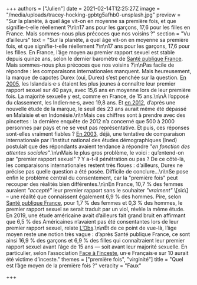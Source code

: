 +++
authors = ["Julien"]
date = 2021-02-14T12:25:27Z
image = "/media/uploads/tracey-hocking-gpbtg5afhb0-unsplash.jpg"
preview = "Sur la planète, à quel âge vit-on en moyenne sa première fois, et que signifie-t-elle réellement&nbsp;?\n\n17 ans pour les garçons, 17,6 pour les filles en France. Mais sommes-nous plus précoces que nos voisins&nbsp;?"
section = "Vu d’ailleurs"
text = "Sur la planète, à quel âge vit-on en moyenne sa première fois, et que signifie-t-elle réellement&nbsp;?\n\n17 ans pour les garçons, 17,6 pour les filles. En France, l’âge moyen au premier rapport sexuel est stable depuis quinze ans, selon le dernier baromètre de [Santé publique France](https://www.santepubliquefrance.fr/determinants-de-sante/sante-sexuelle/documents/enquetes-etudes/barometre-sante-2016.-genre-et-sexualite). Mais sommes-nous plus précoces que nos voisins&nbsp;?\n\nPas facile de répondre&nbsp;: les comparaisons internationales manquent. Mais heureusement, la marque de capotes Durex (oui, Durex) s’est penchée sur la question. [En 2005](http://durexnetwork.org/SiteCollectionDocuments/Research%20-%20Face%20Of%20Global%20Sex%202005.pdf), les Islandais·e·s étaient les plus jeunes à connaître leur premier rapport sexuel sur 40 pays, avec 15,6 ans en moyenne lors de leur première fois. La majorité sexuelle y est, comme en France, de 15 ans.\n\nÀ l’opposé du classement, les Indien·ne·s, avec 19,8 ans. Et [en 2012](https://www.drfelix.co.uk/wp-content/uploads/2018/01/Global%20face%20of%20sex%202012%20report.pdf), d’après une nouvelle étude de la marque, le seuil des 23 ans aurait même été dépassé en Malaisie et en Indonésie.\n\nMais ces chiffres sont à prendre avec des pincettes&nbsp;: la dernière enquête de 2012 n’a concerné que 500 à 2000 personnes par pays et ne se veut pas représentative. Et puis, ces réponses sont-elles vraiment fiables&nbsp;? [En 2003](https://www.ined.fr/fichier/s_rubrique/18835/pop_et_soc_francais_391.fr.pdf), déjà, une tentative de comparaison internationale par l’Institut national des études démographiques (Ined) postulait que des répondants avaient tendance à répondre _\"en fonction des attentes sociales\"_.\n\nMais le plus gros problème, le voici&nbsp;: qu’entend-on par \"premier rapport sexuel\"&nbsp;? Y a-t-il pénétration ou pas&nbsp;? De ce côté-là, les comparaisons internationales restent très floues&nbsp;: d’ailleurs, Durex ne précise pas quelle question a été posée. Difficile de conclure...\n\nSe pose enfin le problème central du consentement, car la \"première fois\" peut recouper des réalités bien différentes.\n\nEn France, 10,7&nbsp;% des femmes auraient _\"accepté\"_ leur premier rapport sans le souhaiter _\"vraiment\"_ \\[sic\\] – une réalité que connaissent également 6,9&nbsp;% des hommes. Pire, selon [Santé publique France](https://www.santepubliquefrance.fr/determinants-de-sante/sante-sexuelle/documents/enquetes-etudes/barometre-sante-2016.-genre-et-sexualite), pour 1,7&nbsp;% des femmes et 0,3&nbsp;% des hommes, le premier rapport sexuel se serait traduit par un viol, révèle la même étude. En 2019, une étude américaine avait d’ailleurs fait grand bruit en affirmant que 6,5&nbsp;% des Américaines n’avaient pas été consentantes lors de leur premier rapport sexuel, relate [L’Obs](https://www.nouvelobs.com/societe/20190917.OBS18578/une-statistique-glacante-sur-le-premier-rapport-sexuel-des-americaines.html).\n\nEt de ce point de vue-là, l’âge moyen reste une notion très vague&nbsp;: d’après Santé publique France, ce sont ainsi 16,9&nbsp;% des garçons et 6,9&nbsp;% des filles qui connaîtraient leur premier rapport sexuel avant l’âge de 15 ans — soit avant leur majorité sexuelle. En particulier, selon l’association [Face à l’inceste](https://facealinceste.fr/blog/actualites/le-nouveau-chiffre-de-l-inceste-en-france), un·e Français·e sur 10 aurait été victime d’inceste."
themes = ["première fois", "virginité"]
title = "Quel est l’âge moyen de la première fois&nbsp;?"
veracity = "Faux"

+++
